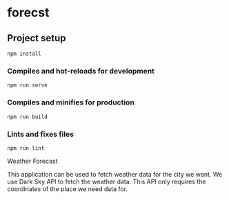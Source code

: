 # forecst

## Project setup
```
npm install
```

### Compiles and hot-reloads for development
```
npm run serve
```

### Compiles and minifies for production
```
npm run build
```

### Lints and fixes files
```
npm run lint
```


Weather Forecast

This application can be used to fetch weather data for the city we want. We use Dark Sky API to fetch the weather data. This API only requires the coordinates of the place we need data for.
